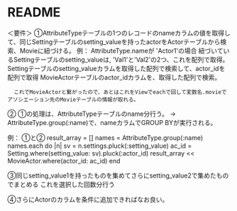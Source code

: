 # README

＜要件＞
①AttributeTypeテーブルの1つのレコードのnameカラムの値を取得して、同じSettingテーブルのsetting_valueを持ったactorをActorテーブルから検索、Movieに紐づける。
    例： AttributeType.nameが 'Actor1'の場合
      紐づいているSettingテーブルのsetting_valueは, 'Val1'と'Val2'の2つ、これを配列で取得。
      Settingテーブルのsetting_valueカラムを取得した配列で検索して、actor_idを配列で取得
      MovieActorテーブルのactor_idカラムを、取得した配列で検索。

      これでMovieActorと繋がったので、あとはこれをViewでeachで回して変数名.movieでアソシエーション先のMovieテーブルの情報が取れる。


② ①の処理は、AttributeTypeテーブルのname分行う。
    -> AttributeType.group(:name)で、nameカラムでGROUP BYが実行される。


例： ①と②
  result_array = []
  names = AttributeType.group(:name)
  names.each do |n|
    sv = n.settings.pluck(:setting_value)
    ac_id = Setting.where(setting_value: sv).pluck(:actor_id)
    result_array << MovieActor.where(actor_id: ac_id)
  end





③同じsetting_value1を持ったものを集めてさらにsetting_value2で集めたものでまとめる
  これを選択した回数分行う

④さらにActorのカラムを条件に追加できればなお良い。

